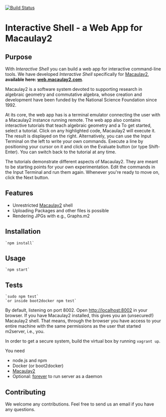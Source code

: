 [![Build Status](https://travis-ci.org/fhinkel/InteractiveShell.svg?branch=master)](https://travis-ci.org/fhinkel/InteractiveShell)

# Interactive Shell - a Web App for Macaulay2

## Purpose

With *Interactive Shell* you can build a web app for interactive command-line tools.
We have developed *Interactive Shell* specifically for [Macaulay2](http://www.macaulay2.com),
**available here: [web.macaulay2.com](http://web.macaulay2.com)**.

Macaulay2 is a software system devoted to supporting research in algebraic geometry and
commutative algebra, whose creation and development have been funded by the National Science Foundation since 1992.

At its core, the web app has is a terminal emulator connecting the user with a Macaulay2 instance running
remote. The web app also contains interactive tutorials that teach algebraic geometry and a
To get started, select a tutorial. Click on any highlighted code, Macaulay2 will execute it. The result is displayed on the right. Alternatively, you can use the Input Terminal on the left to write your own commands. Execute a line by positioning your cursor on it and click on the Evaluate button (or type Shift-Enter). You can switch back to the tutorial at any time.

The tutorials demonstrate different aspects of Macaulay2. They are meant to be starting points for your own experimentation. Edit the commands in the Input Terminal and run them again. Whenever you're ready to move on, click the Next button.


## Features

* Unrestricted [Macaulay2](http://www.macaulay2.com) shell
* Uploading Packages and other files is possible
* Rendering JPGs with e.g., Graphs.m2

## Installation
    `npm install`
    
## Usage
    `npm start`

## Tests
    `sudo npm test`
    `or inside boot2docker npm test`

By default, listening on port 8002. Open [http://localhost:8002](http://localhost:8002) in your browser.
If you have Macaulay2 installed, this gives you an (unsecured!) Macaulay2 shell.
That means, through the browser you have access to your entire machine with the same permissions as the user that started m2server, i.e., you.

In order to get a secure system, build the virtual box by running `vagrant up`.


You need 
* node.js and npm
* Docker (or boot2docker)
* [Macaulay2](http://www.macaulay2.com)
* Optional: [forever](https://github.com/nodejitsu/forever) to run server as a daemon


## Contributing
We welcome any contributions. Feel free to send us an email if you have any questions.

 
    
